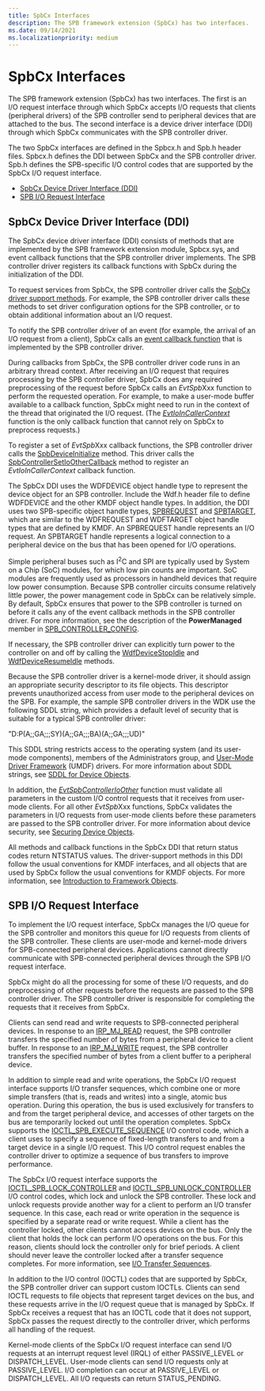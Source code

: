 ```yaml
---
title: SpbCx Interfaces
description: The SPB framework extension (SpbCx) has two interfaces.
ms.date: 09/14/2021
ms.localizationpriority: medium
---
```


# SpbCx Interfaces

The SPB framework extension (SpbCx) has two interfaces. The first is an I/O request interface through which SpbCx accepts I/O requests that clients (peripheral drivers) of the SPB controller send to peripheral devices that are attached to the bus. The second interface is a device driver interface (DDI) through which SpbCx communicates with the SPB controller driver.

The two SpbCx interfaces are defined in the Spbcx.h and Spb.h header files. Spbcx.h defines the DDI between SpbCx and the SPB controller driver. Spb.h defines the SPB-specific I/O control codes that are supported by the SpbCx I/O request interface.

* [SpbCx Device Driver Interface (DDI)](#spbcx-device-driver-interface-ddi)
* [SPB I/O Request Interface](#spb-io-request-interface)

## SpbCx Device Driver Interface (DDI)

The SpbCx device driver interface (DDI) consists of methods that are implemented by the SPB framework extension module, Spbcx.sys, and event callback functions that the SPB controller driver implements. The SPB controller driver registers its callback functions with SpbCx during the initialization of the DDI.

To request services from SpbCx, the SPB controller driver calls the [SpbCx driver support methods](/previous-versions/hh450910(v=vs.85)). For example, the SPB controller driver calls these methods to set driver configuration options for the SPB controller, or to obtain additional information about an I/O request.

To notify the SPB controller driver of an event (for example, the arrival of an I/O request from a client), SpbCx calls an [event callback function](/previous-versions/hh450911(v=vs.85)) that is implemented by the SPB controller driver.

During callbacks from SpbCx, the SPB controller driver code runs in an arbitrary thread context. After receiving an I/O request that requires processing by the SPB controller driver, SpbCx does any required preprocessing of the request before SpbCx calls an *EvtSpb*Xxx function to perform the requested operation. For example, to make a user-mode buffer available to a callback function, SpbCx might need to run in the context of the thread that originated the I/O request. (The [*EvtIoInCallerContext*](/windows-hardware/drivers/ddi/wdfdevice/nc-wdfdevice-evt_wdf_io_in_caller_context) function is the only callback function that cannot rely on SpbCx to preprocess requests.)

To register a set of *EvtSpb*Xxx callback functions, the SPB controller driver calls the [SpbDeviceInitialize](/windows-hardware/drivers/ddi/spbcx/nf-spbcx-spbdeviceinitialize) method. This driver calls the [SpbControllerSetIoOtherCallback](/windows-hardware/drivers/ddi/spbcx/nf-spbcx-spbcontrollersetioothercallback) method to register an *EvtIoInCallerContext* callback function.

The SpbCx DDI uses the WDFDEVICE object handle type to represent the device object for an SPB controller. Include the Wdf.h header file to define WDFDEVICE and the other KMDF object handle types. In addition, the DDI uses two SPB-specific object handle types, [SPBREQUEST](./spbcx-object-handles.md) and [SPBTARGET](./spbcx-object-handles.md), which are similar to the WDFREQUEST and WDFTARGET object handle types that are defined by KMDF. An SPBREQUEST handle represents an I/O request. An SPBTARGET handle represents a logical connection to a peripheral device on the bus that has been opened for I/O operations.

Simple peripheral buses such as I<sup>2</sup>C and SPI are typically used by System on a Chip (SoC) modules, for which low pin counts are important. SoC modules are frequently used as processors in handheld devices that require low power consumption. Because SPB controller circuits consume relatively little power, the power management code in SpbCx can be relatively simple. By default, SpbCx ensures that power to the SPB controller is turned on before it calls any of the event callback methods in the SPB controller driver. For more information, see the description of the **PowerManaged** member in [SPB_CONTROLLER_CONFIG](/windows-hardware/drivers/ddi/spbcx/ns-spbcx-_spb_controller_config).

If necessary, the SPB controller driver can explicitly turn power to the controller on and off by calling the [WdfDeviceStopIdle](/windows-hardware/drivers/ddi/wdfdevice/nf-wdfdevice-wdfdevicestopidle) and [WdfDeviceResumeIdle](/windows-hardware/drivers/ddi/wdfdevice/nf-wdfdevice-wdfdeviceresumeidle) methods.

Because the SPB controller driver is a kernel-mode driver, it should assign an appropriate security descriptor to its file objects. This descriptor prevents unauthorized access from user mode to the peripheral devices on the SPB. For example, the sample SPB controller drivers in the WDK use the following SDDL string, which provides a default level of security that is suitable for a typical SPB controller driver:

"D:P(A;;GA;;;SY)(A;;GA;;;BA)(A;;GA;;;UD)"

This SDDL string restricts access to the operating system (and its user-mode components), members of the Administrators group, and [User-Mode Driver Framework](../wdf/overview-of-the-umdf.md) (UMDF) drivers. For more information about SDDL strings, see [SDDL for Device Objects](../kernel/sddl-for-device-objects.md).

In addition, the [*EvtSpbControllerIoOther*](/windows-hardware/drivers/ddi/spbcx/nc-spbcx-evt_spb_controller_other) function must validate all parameters in the custom I/O control requests that it receives from user-mode clients. For all other *EvtSpb*Xxx functions, SpbCx validates the parameters in I/O requests from user-mode clients before these parameters are passed to the SPB controller driver. For more information about device security, see [Securing Device Objects](../kernel/controlling-device-access.md).

All methods and callback functions in the SpbCx DDI that return status codes return NTSTATUS values. The driver-support methods in this DDI follow the usual conventions for KMDF interfaces, and all objects that are used by SpbCx follow the usual conventions for KMDF objects. For more information, see [Introduction to Framework Objects](../wdf/introduction-to-framework-objects.md).

## SPB I/O Request Interface

To implement the I/O request interface, SpbCx manages the I/O queue for the SPB controller and monitors this queue for I/O requests from clients of the SPB controller. These clients are user-mode and kernel-mode drivers for SPB-connected peripheral devices. Applications cannot directly communicate with SPB-connected peripheral devices through the SPB I/O request interface.

SpbCx might do all the processing for some of these I/O requests, and do preprocessing of other requests before the requests are passed to the SPB controller driver. The SPB controller driver is responsible for completing the requests that it receives from SpbCx.

Clients can send read and write requests to SPB-connected peripheral devices. In response to an [IRP_MJ_READ](/previous-versions/ff546883(v=vs.85)) request, the SPB controller transfers the specified number of bytes from a peripheral device to a client buffer. In response to an [IRP_MJ_WRITE](/previous-versions/ff546904(v=vs.85)) request, the SPB controller transfers the specified number of bytes from a client buffer to a peripheral device.

In addition to simple read and write operations, the SpbCx I/O request interface supports I/O transfer sequences, which combine one or more simple transfers (that is, reads and writes) into a single, atomic bus operation. During this operation, the bus is used exclusively for transfers to and from the target peripheral device, and accesses of other targets on the bus are temporarily locked out until the operation completes. SpbCx supports the [IOCTL_SPB_EXECUTE_SEQUENCE](./spb-ioctls.md#ioctl_spb_execute_sequence) I/O control code, which a client uses to specify a sequence of fixed-length transfers to and from a target device in a single I/O request. This I/O control request enables the controller driver to optimize a sequence of bus transfers to improve performance.

The SpbCx I/O request interface supports the [IOCTL_SPB_LOCK_CONTROLLER](./spb-ioctls.md#ioctl_spb_lock_controller-control-code) and [IOCTL_SPB_UNLOCK_CONTROLLER](./spb-ioctls.md#ioctl_spb_unlock_controller-control-code) I/O control codes, which lock and unlock the SPB controller. These lock and unlock requests provide another way for a client to perform an I/O transfer sequence. In this case, each read or write operation in the sequence is specified by a separate read or write request. While a client has the controller locked, other clients cannot access devices on the bus. Only the client that holds the lock can perform I/O operations on the bus. For this reason, clients should lock the controller only for brief periods. A client should never leave the controller locked after a transfer sequence completes. For more information, see [I/O Transfer Sequences](./i-o-transfer-sequences.md).

In addition to the I/O control (IOCTL) codes that are supported by SpbCx, the SPB controller driver can support custom IOCTLs. Clients can send IOCTL requests to file objects that represent target devices on the bus, and these requests arrive in the I/O request queue that is managed by SpbCx. If SpbCx receives a request that has an IOCTL code that it does not support, SpbCx passes the request directly to the controller driver, which performs all handling of the request.

Kernel-mode clients of the SpbCx I/O request interface can send I/O requests at an interrupt request level (IRQL) of either PASSIVE_LEVEL or DISPATCH_LEVEL. User-mode clients can send I/O requests only at PASSIVE_LEVEL. I/O completion can occur at PASSIVE_LEVEL or DISPATCH_LEVEL. All I/O requests can return STATUS_PENDING.
